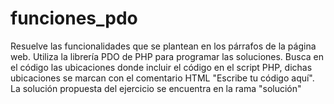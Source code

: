 # funciones_pdo
Resuelve las funcionalidades que se plantean en los párrafos de la página web. 
Utiliza la librería PDO de PHP para programar las soluciones. Busca en el código
las ubicaciones donde incluir el código en el script PHP, dichas ubicaciones se marcan con el 
comentario HTML "Escribe tu código aquí".
La solución propuesta del ejercicio se encuentra en la rama "solución"
